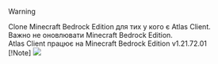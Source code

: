 > [!Warning]
> Clone Minecraft Bedrock Edition для тих у кого є Atlas Client. <br>
> Важно не оновлювати Minecraft Bedrock Edition. <br>
> Atlas Client працює на Minecraft Bedrock Edition v1.21.72.01 <br>
> [!Note]
> ![](https://uzvarua.github.io/clone-minecraft-bedrock-edition/images/atlasmenu.webp) <br>
